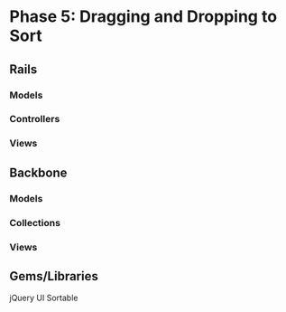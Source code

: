 # Phase 5: Dragging and Dropping to Sort

## Rails
### Models

### Controllers


### Views

## Backbone
### Models

### Collections


### Views


## Gems/Libraries
jQuery UI Sortable
